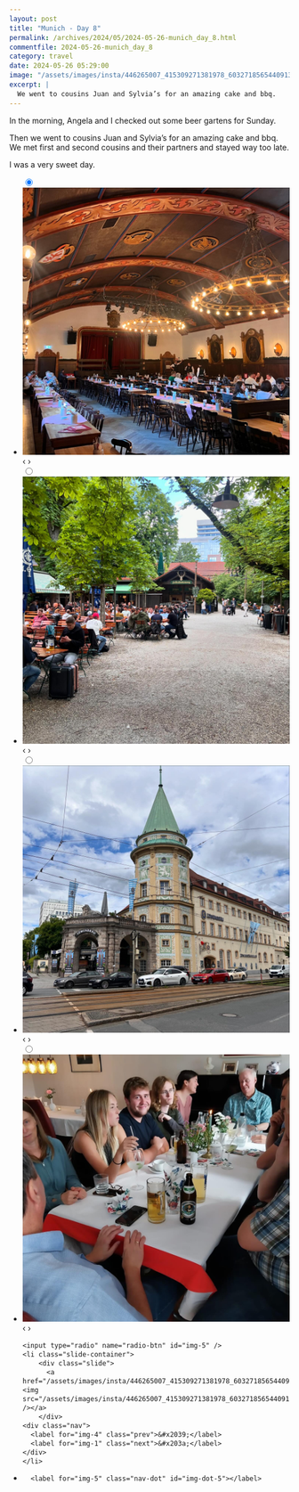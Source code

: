 ```yaml
---
layout: post
title: "Munich - Day 8"
permalink: /archives/2024/05/2024-05-26-munich_day_8.html
commentfile: 2024-05-26-munich_day_8
category: travel
date: 2024-05-26 05:29:00
image: "/assets/images/insta/446265007_415309271381978_6032718565440913970_n_18265255696172524.jpg"
excerpt: |
  We went to cousins Juan and Sylvia’s for an amazing cake and bbq.
---
```


In the morning, Angela and I checked out some beer gartens for Sunday.

Then we went to cousins Juan and Sylvia’s for an amazing cake and bbq. We met first and second cousins and their partners and stayed way too late.

I was a very sweet day.

<ul class="slides">
    <input type="radio" name="radio-btn" id="img-1" checked="checked" />
    <li class="slide-container">
        <div class="slide">
          <a href="/assets/images/insta/446249135_829672279008567_7073162100652945608_n_18019802642206448.jpg"><img src="/assets/images/insta/446249135_829672279008567_7073162100652945608_n_18019802642206448.jpg" /></a>
        </div>
    <div class="nav">
      <label for="img-5" class="prev">&#x2039;</label>
      <label for="img-2" class="next">&#x203a;</label>
    </div>
    </li>
        <input type="radio" name="radio-btn" id="img-2"  />
    <li class="slide-container">
        <div class="slide">
          <a href="/assets/images/insta/446272673_1473130046926833_6076021111499607109_n_18049378348676754.jpg"><img src="/assets/images/insta/446272673_1473130046926833_6076021111499607109_n_18049378348676754.jpg" /></a>
        </div>
    <div class="nav">
      <label for="img-1" class="prev">&#x2039;</label>
      <label for="img-3" class="next">&#x203a;</label>
    </div>
    </li>
        <input type="radio" name="radio-btn" id="img-3"  />
    <li class="slide-container">
        <div class="slide">
          <a href="/assets/images/insta/446254018_828496042559529_7165567620040532582_n_17922253880809438.jpg"><img src="/assets/images/insta/446254018_828496042559529_7165567620040532582_n_17922253880809438.jpg" /></a>
        </div>
    <div class="nav">
      <label for="img-2" class="prev">&#x2039;</label>
      <label for="img-4" class="next">&#x203a;</label>
    </div>
    </li>
        <input type="radio" name="radio-btn" id="img-4"  />
    <li class="slide-container">
        <div class="slide">
          <a href="/assets/images/insta/446200232_1477186923200392_5629995560063562887_n_18006855935592669.jpg"><img src="/assets/images/insta/446200232_1477186923200392_5629995560063562887_n_18006855935592669.jpg" /></a>
        </div>
    <div class="nav">
      <label for="img-3" class="prev">&#x2039;</label>
      <label for="img-5" class="next">&#x203a;</label>
    </div>
    </li>
    
    <input type="radio" name="radio-btn" id="img-5" />
    <li class="slide-container">
        <div class="slide">
          <a href="/assets/images/insta/446265007_415309271381978_6032718565440913970_n_18265255696172524.jpg"><img src="/assets/images/insta/446265007_415309271381978_6032718565440913970_n_18265255696172524.jpg" /></a>
        </div>
    <div class="nav">
      <label for="img-4" class="prev">&#x2039;</label>
      <label for="img-1" class="next">&#x203a;</label>
    </div>
    </li>
			
<li class="nav-dots">
      <label for="img-1" class="nav-dot" id="img-dot-1"></label>
      <label for="img-2" class="nav-dot" id="img-dot-2"></label>
      <label for="img-3" class="nav-dot" id="img-dot-3"></label>
      <label for="img-4" class="nav-dot" id="img-dot-4"></label>

      <label for="img-5" class="nav-dot" id="img-dot-5"></label>

</li>
</ul>
